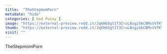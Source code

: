 ```yaml
---
title:  "TheStepmomPorn"
metadate: "hide"
categories: [ God Pussy ]
image: "https://external-preview.redd.it/JqXH65gt1T3IruLBsgzSkCBMvVVfKYjGG_GCfvLpK78.jpg?auto=webp&s=0ac0027429fd397cbab1db43620e347d059ee7db"
thumb: "https://external-preview.redd.it/JqXH65gt1T3IruLBsgzSkCBMvVVfKYjGG_GCfvLpK78.jpg?width=320&crop=smart&auto=webp&s=b9e48148e9a7fe8461127e06961cfaf88ebc2809"
visit: ""
---
```

TheStepmomPorn
